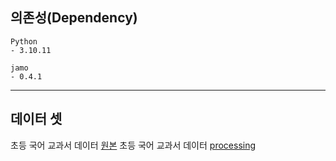## 의존성(Dependency)
```
Python
- 3.10.11

jamo
- 0.4.1
```

___
## 데이터 셋
초등 국어 교과서 데이터 [원본]((https://www.dropbox.com/sh/nmzwadm4e37ica5/AAA-BDemn5dIub8n3BFJk1Txa?dl=0)e_link)
초등 국어 교과서 데이터 [processing](https://drive.google.com/file/d/1-G3V3yB6dRvjM8QTWOlkoCFgciAJoKoC/view?usp=drive_link)
